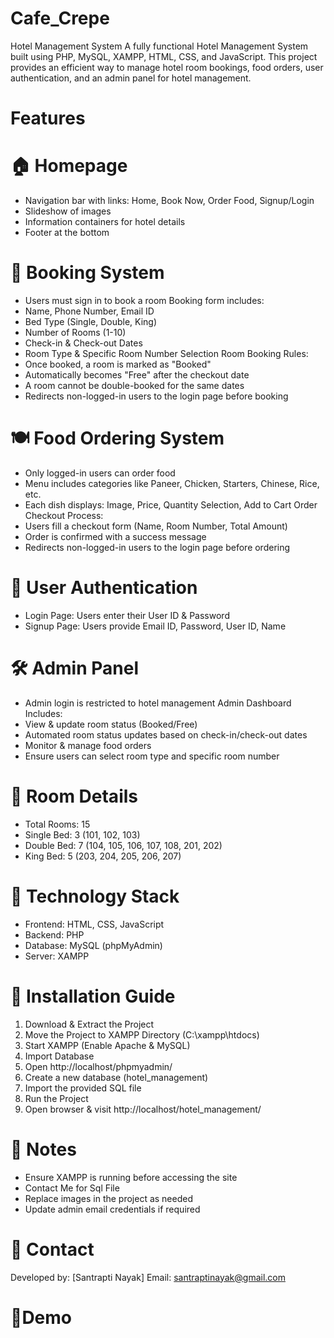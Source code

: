 # Cafe_Crepe

Hotel Management System
A fully functional Hotel Management System built using PHP, MySQL, XAMPP, HTML, CSS, and JavaScript. This project provides an efficient way to manage hotel room bookings, food orders, user authentication, and an admin panel for hotel management.

# Features

# 🏠 Homepage
- Navigation bar with links: Home, Book Now, Order Food, Signup/Login
- Slideshow of images
-	Information containers for hotel details
-	Footer at the bottom

# 🏨 Booking System
-	Users must sign in to book a room
Booking form includes:
-	Name, Phone Number, Email ID
-	Bed Type (Single, Double, King)
-	Number of Rooms (1-10)
-	Check-in & Check-out Dates
-	Room Type & Specific Room Number Selection
Room Booking Rules:
-	Once booked, a room is marked as "Booked"
-	Automatically becomes "Free" after the checkout date
-	A room cannot be double-booked for the same dates
-	Redirects non-logged-in users to the login page before booking

# 🍽️ Food Ordering System
-	Only logged-in users can order food
-	Menu includes categories like Paneer, Chicken, Starters, Chinese, Rice, etc.
-	Each dish displays: Image, Price, Quantity Selection, Add to Cart
Order Checkout Process:
-	Users fill a checkout form (Name, Room Number, Total Amount)
-	Order is confirmed with a success message
-	Redirects non-logged-in users to the login page before ordering

# 🔐 User Authentication
-	Login Page: Users enter their User ID & Password
-	Signup Page: Users provide Email ID, Password, User ID, Name

# 🛠️ Admin Panel
-	Admin login is restricted to hotel management
Admin Dashboard Includes:
-	View & update room status (Booked/Free)
-	Automated room status updates based on check-in/check-out dates
-	Monitor & manage food orders
-	Ensure users can select room type and specific room number

# 🏢 Room Details
-	Total Rooms: 15
-	Single Bed: 3 (101, 102, 103)
-	Double Bed: 7 (104, 105, 106, 107, 108, 201, 202)
-	King Bed: 5 (203, 204, 205, 206, 207)

# 🚀 Technology Stack
-	Frontend: HTML, CSS, JavaScript
-	Backend: PHP
-	Database: MySQL (phpMyAdmin)
-	 Server: XAMPP


# 📌 Installation Guide
1. Download & Extract the Project
2. Move the Project to XAMPP Directory (C:\xampp\htdocs\)
3. Start XAMPP (Enable Apache & MySQL)
4. Import Database
5. Open http://localhost/phpmyadmin/
6. Create a new database (hotel_management)
7. Import the provided SQL file
8. Run the Project
9. Open browser & visit http://localhost/hotel_management/

# 📢 Notes
- Ensure XAMPP is running before accessing the site
- Contact Me for Sql File
-	Replace images in the project as needed
-	Update admin email credentials if required

# 📧 Contact
Developed by: [Santrapti Nayak]
Email: santraptinayak@gmail.com

# 🎥Demo


